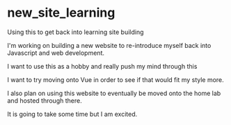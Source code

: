 # new_site_learning
Using this to get back into learning site building


I'm working on building a new website to re-introduce myself back into Javascript and web development. 

I want to use this as a hobby and really push my mind through this
 
I want to try moving onto Vue in order to see if that would fit my style more. 

I also plan on using this website to eventually be moved onto the home lab and hosted through there.

It is going to take some time but I am excited. 
